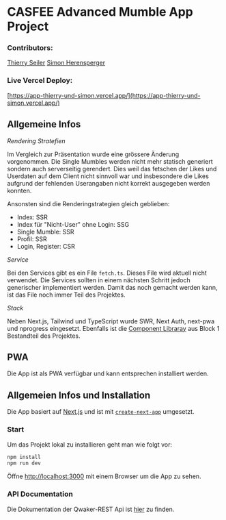 # CASFEE Advanced Mumble App Project

### Contributors:

[Thierry Seiler](https://github.com/THRY)
[Simon Herensperger](https://github.com/eoss-sh)

### Live Vercel Deploy:

[https://app-thierry-und-simon.vercel.app/](https://app-thierry-und-simon.vercel.app/)

## Allgemeine Infos

_Rendering Stratefien_

Im Vergleich zur Präsentation wurde eine grössere Änderung vorgenommen. Die Single Mumbles werden nicht mehr statisch generiert sondern auch serverseitig gerendert. Dies weil das fetschen der Likes und Userdaten auf dem Client nicht sinnvoll war und insbesondere die Likes aufgrund der fehlenden Userangaben nicht korrekt ausgegeben werden konnten.

Ansonsten sind die Renderingstrategien gleich geblieben:

- Index: SSR
- Index für "Nicht-User" ohne Login: SSG
- Single Mumble: SSR
- Profil: SSR
- Login, Register: CSR

_Service_

Bei den Services gibt es ein File `fetch.ts`. Dieses File wird aktuell nicht verwendet. Die Services sollten in einem nächsten Schritt jedoch generischer implementiert werden. Damit das noch gemacht werden kann, ist das File noch immer Teil des Projektes.

_Stack_

Neben Next.js, Tailwind und TypeScript wurde SWR, Next Auth, next-pwa und nprogress eingesetzt. Ebenfalls ist die [Component Libraray](https://github.com/smartive-education/design-system-component-library-thierry-und-simon) aus Block 1 Bestandteil des Projektes.

## PWA

Die App ist als PWA verfügbar und kann entsprechen installiert werden.

## Allgemeien Infos und Installation

Die App basiert auf [Next.js](https://nextjs.org/) und ist mit [`create-next-app`](https://github.com/vercel/next.js/tree/canary/packages/create-next-app) umgesetzt.

### Start

Um das Projekt lokal zu installieren geht man wie folgt vor:

```bash
npm install
npm run dev
```

Öffne [http://localhost:3000](http://localhost:3000) mit einem Browser um die App zu sehen.

### API Documentation

Die Dokumentation der Qwaker-REST Api ist [hier](https://qwacker-api-http-prod-4cxdci3drq-oa.a.run.app/rest/) zu finden.
